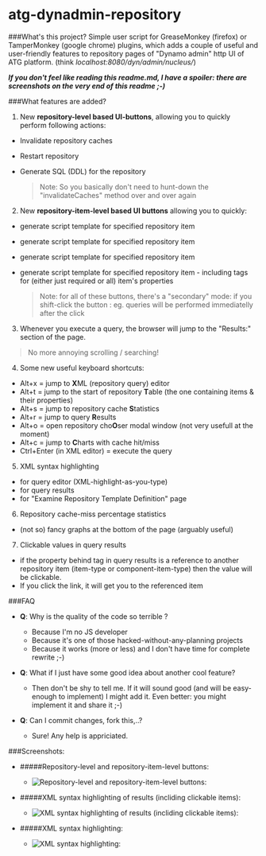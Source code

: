atg-dynadmin-repository
=======================

###What's this project?
Simple user script for GreaseMonkey (firefox) or TamperMonkey (google chrome) plugins, which adds a couple of useful and user-friendly features
to repository pages of "Dynamo admin" http UI of ATG platform. (think *localhost:8080/dyn/admin/nucleus/*)

**_If you don't feel like reading this readme.md, I have a spoiler: there are screenshots on the very end of this readme ;-)_**

###What features are added?

1. New **repository-level based UI-buttons**, allowing you to quickly perform following actions:
  * Invalidate repository caches
  * Restart repository
  * Generate SQL (DDL) for the repository
    
    > Note: So you basically don't need to hunt-down the "invalidateCaches" method over and over again

2. New **repository-item-level based UI buttons** allowing you to quickly:
  * generate <query-items> script template for specified repository item 
  * generate <add-item> script template for specified repository item
  * generate <remove-item> script template for specified repository item
  * generate <add-item> script template for specified repository item - including <set-property> tags for (either just required or all) item's properties  

    > Note: for all of these buttons, there's a "secondary" mode: if you shift-click the button : eg. queries will be performed immediatelly after the click

3. Whenever you execute a query, the browser will jump to the "Results:" section of the page. 
  >No more annoying scrolling / searching!

4. Some new useful keyboard shortcuts:
  * Alt+x = jump to **X**ML (repository query) editor
  * Alt+t = jump to the start of repository **T**able (the one containing items & their properties)
  * Alt+s = jump to repository cache **S**tatistics
  * Alt+r = jump to query **R**esults
  * Alt+o = open repository cho**O**ser modal window (not very usefull at the moment)
  * Alt+c = jump to **C**harts with cache hit/miss
  * Ctrl+Enter (in XML editor) = execute the query

5. XML syntax highlighting 
  * for query editor (XML-highlight-as-you-type)
  * for query results
  * for "Examine Repository Template Definition" page 
   
6. Repository cache-miss percentage statistics 
  * (not so) fancy graphs at the bottom of the page (arguably useful)

7. Clickable values in query results
  * if the property behind <set-property> tag in query results is a reference to another repository item (item-type or component-item-type) then the value will be clickable. 
  * If you click the link, it will get you to the referenced item
   

###FAQ
  * **Q**: Why is the quality of the code so terrible ? 
  
    * Because I'm no JS developer
    * Because it's one of those hacked-without-any-planning projects
    * Because it works (more or less) and I don't have time for complete rewrite ;-)
    
  * **Q**: What if I just have some good idea about another cool feature?
  
    * Then don't be shy to tell me. If it will sound good (and will be easy-enough to implement) I might add it. Even better: you might implement it and share it ;-)

  * **Q**: Can I commit changes, fork this,..?
    
    * Sure! Any help is appriciated.

###Screenshots:
* #####Repository-level and repository-item-level buttons:
  * ![Repository-level and repository-item-level buttons:](http://raw.githubusercontent.com/brdloush/atg-dynadmin-repository/master/doc/images/helper-buttons.png)

* #####XML syntax highlighting of results (incliding clickable items):
  * ![XML syntax highlighting of results (incliding clickable items):](http://raw.githubusercontent.com/brdloush/atg-dynadmin-repository/master/doc/images/search-result.png)

* #####XML syntax highlighting:
  * ![XML syntax highlighting:](http://raw.githubusercontent.com/brdloush/atg-dynadmin-repository/master/doc/images/xml-highlighting.png)


